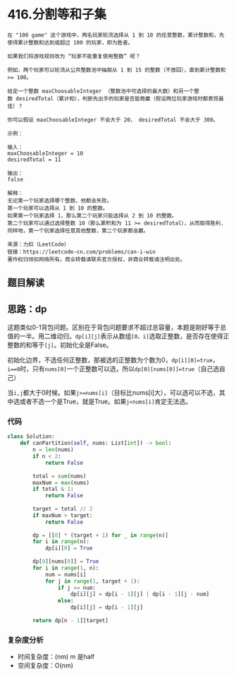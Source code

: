 # 416.分割等和子集

~~~typora
在 "100 game" 这个游戏中，两名玩家轮流选择从 1 到 10 的任意整数，累计整数和，先使得累计整数和达到或超过 100 的玩家，即为胜者。

如果我们将游戏规则改为 “玩家不能重复使用整数” 呢？

例如，两个玩家可以轮流从公共整数池中抽取从 1 到 15 的整数（不放回），直到累计整数和 >= 100。

给定一个整数 maxChoosableInteger （整数池中可选择的最大数）和另一个整数 desiredTotal（累计和），判断先出手的玩家是否能稳赢（假设两位玩家游戏时都表现最佳）？

你可以假设 maxChoosableInteger 不会大于 20， desiredTotal 不会大于 300。

示例：

输入：
maxChoosableInteger = 10
desiredTotal = 11

输出：
false

解释：
无论第一个玩家选择哪个整数，他都会失败。
第一个玩家可以选择从 1 到 10 的整数。
如果第一个玩家选择 1，那么第二个玩家只能选择从 2 到 10 的整数。
第二个玩家可以通过选择整数 10（那么累积和为 11 >= desiredTotal），从而取得胜利.
同样地，第一个玩家选择任意其他整数，第二个玩家都会赢。

来源：力扣（LeetCode）
链接：https://leetcode-cn.com/problems/can-i-win
著作权归领扣网络所有。商业转载请联系官方授权，非商业转载请注明出处。
~~~

## 题目解读



## 思路：dp

这题类似0-1背包问题。区别在于背包问题要求不超过总容量，本题是刚好等于总值的一半。用二维动归，`dp[i][j]`表示从数组`[0，i]`选取正整数，是否存在使得正整数的和等于`[j]`。初始化全是False。

初始化边界，不选任何正整数，那被选的正整数为个数为0，`dp[i][0]=true`，`i==0`时，只有`nums[0]`一个正整数可以选，所以`dp[0][nums[0]]=true`（自己选自己）

当`i,j`都大于0时候。如果`j>=nums[i]`（目标比nums[i]大），可以选可以不选，其中选或者不选一个是True，就是True。如果`j<nums[i]`肯定无法选。

### 代码

~~~python
class Solution:
    def canPartition(self, nums: List[int]) -> bool:
        n = len(nums)
        if n < 2:
            return False
        
        total = sum(nums)
        maxNum = max(nums)
        if total & 1:
            return False
        
        target = total // 2
        if maxNum > target:
            return False
        
        dp = [[0] * (target + 1) for _ in range(n)]
        for i in range(n):
            dp[i][0] = True
        
        dp[0][nums[0]] = True
        for i in range(1, n):
            num = nums[i]
            for j in range(1, target + 1):
                if j >= num:
                    dp[i][j] = dp[i - 1][j] | dp[i - 1][j - num]
                else:
                    dp[i][j] = dp[i - 1][j]
        
        return dp[n - 1][target]

~~~

### 复杂度分析

- 时间复杂度：(nm) m 是half
- 空间复杂度：O(nm)

